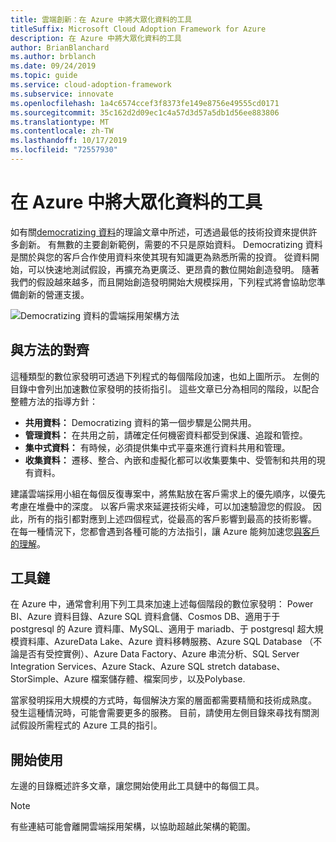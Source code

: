 ```yaml
---
title: 雲端創新：在 Azure 中將大眾化資料的工具
titleSuffix: Microsoft Cloud Adoption Framework for Azure
description: 在 Azure 中將大眾化資料的工具
author: BrianBlanchard
ms.author: brblanch
ms.date: 09/24/2019
ms.topic: guide
ms.service: cloud-adoption-framework
ms.subservice: innovate
ms.openlocfilehash: 1a4c6574ccef3f8373fe149e8756e49555cd0171
ms.sourcegitcommit: 35c162d2d09ec1c4a57d3d57a5db1d56ee883806
ms.translationtype: MT
ms.contentlocale: zh-TW
ms.lasthandoff: 10/17/2019
ms.locfileid: "72557930"
---
```

# <a name="tools-to-democratize-data-in-azure"></a>在 Azure 中將大眾化資料的工具

如有關[democratizing 資料](../considerations/data.md)的理論文章中所述，可透過最低的技術投資來提供許多創新。 有無數的主要創新範例，需要的不只是原始資料。 Democratizing 資料是關於與您的客戶合作使用資料來使其現有知識更為熟悉所需的投資。 從資料開始，可以快速地測試假設，再擴充為更廣泛、更昂貴的數位開始創造發明。 隨著我們的假設越來越多，而且開始創造發明開始大規模採用，下列程式將會協助您準備創新的營運支援。

![Democratizing 資料的雲端採用架構方法](../../_images/innovate/democratize-data.png)

## <a name="alignment-to-the-methodology"></a>與方法的對齊

這種類型的數位家發明可透過下列程式的每個階段加速，也如上圖所示。 左側的目錄中會列出加速數位家發明的技術指引。 這些文章已分為相同的階段，以配合整體方法的指導方針：

- **共用資料：** Democratizing 資料的第一個步驟是公開共用。
- **管理資料：** 在共用之前，請確定任何機密資料都受到保護、追蹤和管控。
- **集中式資料：** 有時候，必須提供集中式平臺來進行資料共用和管理。
- **收集資料：** 遷移、整合、內嵌和虛擬化都可以收集要集中、受管制和共用的現有資料。

建議雲端採用小組在每個反復專案中，將焦點放在客戶需求上的優先順序，以優先考慮在堆疊中的深度。 以客戶需求來延遲技術尖峰，可以加速驗證您的假設。 因此，所有的指引都對應到上述四個程式，從最高的客戶影響到最高的技術影響。 在每一種情況下，您都會遇到各種可能的方法指引，讓 Azure 能夠加速您[與客戶的理解](../considerations/build.md)。

## <a name="toolchain"></a>工具鏈

在 Azure 中，通常會利用下列工具來加速上述每個階段的數位家發明： Power BI、Azure 資料目錄、Azure SQL 資料倉儲、Cosmos DB、適用于于 postgresql 的 Azure 資料庫、MySQL、適用于 mariadb、于 postgresql 超大規模資料庫、AzureData Lake、Azure 資料移轉服務、Azure SQL Database （不論是否有受控實例）、Azure Data Factory、Azure 串流分析、SQL Server Integration Services、Azure Stack、Azure SQL stretch database、StorSimple、Azure 檔案儲存體、檔案同步，以及Polybase.

當家發明採用大規模的方式時，每個解決方案的層面都需要精簡和技術成熟度。 發生這種情況時，可能會需要更多的服務。 目前，請使用左側目錄來尋找有關測試假設所需程式的 Azure 工具的指引。

## <a name="get-started"></a>開始使用

左邊的目錄概述許多文章，讓您開始使用此工具鏈中的每個工具。

> [!NOTE]
> 有些連結可能會離開雲端採用架構，以協助超越此架構的範圍。
